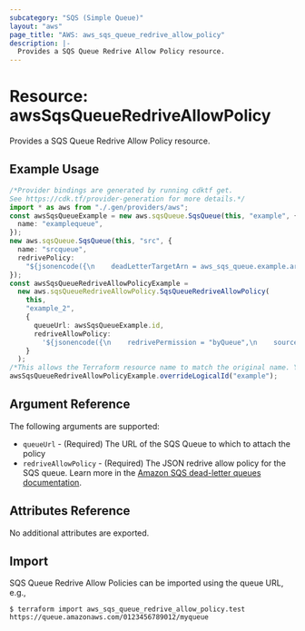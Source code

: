 ```yaml
---
subcategory: "SQS (Simple Queue)"
layout: "aws"
page_title: "AWS: aws_sqs_queue_redrive_allow_policy"
description: |-
  Provides a SQS Queue Redrive Allow Policy resource.
---
```


# Resource: awsSqsQueueRedriveAllowPolicy

Provides a SQS Queue Redrive Allow Policy resource.

## Example Usage

```typescript
/*Provider bindings are generated by running cdktf get.
See https://cdk.tf/provider-generation for more details.*/
import * as aws from "./.gen/providers/aws";
const awsSqsQueueExample = new aws.sqsQueue.SqsQueue(this, "example", {
  name: "examplequeue",
});
new aws.sqsQueue.SqsQueue(this, "src", {
  name: "srcqueue",
  redrivePolicy:
    "${jsonencode({\n    deadLetterTargetArn = aws_sqs_queue.example.arn\n    maxReceiveCount     = 4\n  })}",
});
const awsSqsQueueRedriveAllowPolicyExample =
  new aws.sqsQueueRedriveAllowPolicy.SqsQueueRedriveAllowPolicy(
    this,
    "example_2",
    {
      queueUrl: awsSqsQueueExample.id,
      redriveAllowPolicy:
        '${jsonencode({\n    redrivePermission = "byQueue",\n    sourceQueueArns   = [aws_sqs_queue.src.arn]\n  })}',
    }
  );
/*This allows the Terraform resource name to match the original name. You can remove the call if you don't need them to match.*/
awsSqsQueueRedriveAllowPolicyExample.overrideLogicalId("example");

```

## Argument Reference

The following arguments are supported:

* `queueUrl` - (Required) The URL of the SQS Queue to which to attach the policy
* `redriveAllowPolicy` - (Required) The JSON redrive allow policy for the SQS queue. Learn more in the [Amazon SQS dead-letter queues documentation](https://docs.aws.amazon.com/AWSSimpleQueueService/latest/SQSDeveloperGuide/sqs-dead-letter-queues.html).

## Attributes Reference

No additional attributes are exported.

## Import

SQS Queue Redrive Allow Policies can be imported using the queue URL, e.g.,

```console
$ terraform import aws_sqs_queue_redrive_allow_policy.test https://queue.amazonaws.com/0123456789012/myqueue
```
